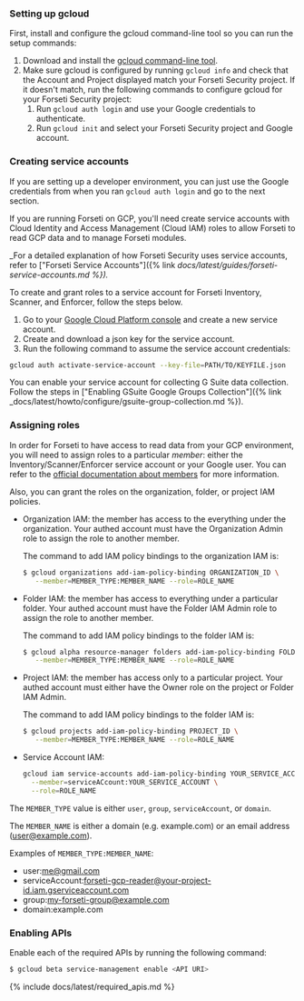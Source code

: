 ### Setting up gcloud

First, install and configure the gcloud command-line tool so you can run 
the setup commands:

  1. Download and install the [gcloud command-line tool](https://cloud.google.com/sdk/gcloud/).
  1. Make sure gcloud is configured by running `gcloud info` and check that the
  Account and Project displayed match your Forseti Security project. If it
  doesn't match, run the following commands to configure gcloud for your
  Forseti Security project:
      1. Run `gcloud auth login` and use your Google credentials to authenticate.
      1. Run `gcloud init` and select your Forseti Security project and Google
      account.

### Creating service accounts

If you are setting up a developer environment, you can just use the Google credentials 
from when you ran `gcloud auth login` and go to the next section.

If you are running Forseti on GCP, you'll need create service accounts with 
Cloud Identity and Access Management (Cloud IAM) roles to allow Forseti to 
read GCP data and to manage Forseti modules.

_For a detailed explanation of how Forseti Security uses service accounts, refer to 
["Forseti Service Accounts"]({% link _docs/latest/guides/forseti-service-accounts.md %})._

To create and grant roles to a service account for Forseti Inventory, 
Scanner, and Enforcer, follow the steps below.

  1. Go to your [Google Cloud Platform console](https://console.cloud.google.com/iam-admin/serviceaccounts)
  and create a new service account.
  1. Create and download a json key for the service account.
  1. Run the following command to assume the service account credentials:
  
  ```bash
  gcloud auth activate-service-account --key-file=PATH/TO/KEYFILE.json
  ```

You can enable your service account for collecting G Suite data collection.  Follow the steps in 
["Enabling GSuite Google Groups Collection"]({% link _docs/latest/howto/configure/gsuite-group-collection.md %}).

### Assigning roles

In order for Forseti to have access to read data from your GCP environment, you will need 
to assign roles to a particular _member_: either the Inventory/Scanner/Enforcer 
service account or your Google user. You can refer to the [official documentation about members](https://cloud.google.com/iam/docs/overview#concepts_related_to_identity) for more information.

Also, you can grant the roles on the organization, folder, or project IAM policies.

  * Organization IAM: the member has access to the everything under the organization.
    Your authed account must have the Organization Admin role to assign the role to another member.
    
    The command to add IAM policy bindings to the organization IAM is:

    ```bash
    $ gcloud organizations add-iam-policy-binding ORGANIZATION_ID \
       --member=MEMBER_TYPE:MEMBER_NAME --role=ROLE_NAME
    ```

  * Folder IAM: the member has access to everything under a particular folder.
    Your authed account must have the Folder IAM Admin role to assign the role to another member.

    The command to add IAM policy bindings to the folder IAM is:

    ```bash
    $ gcloud alpha resource-manager folders add-iam-policy-binding FOLDER_ID \
       --member=MEMBER_TYPE:MEMBER_NAME --role=ROLE_NAME
    ```

  * Project IAM: the member has access only to a particular project.
    Your authed account must either have the Owner role on the project or Folder IAM Admin.
    
    The command to add IAM policy bindings to the folder IAM is:

    ```bash
    $ gcloud projects add-iam-policy-binding PROJECT_ID \
       --member=MEMBER_TYPE:MEMBER_NAME --role=ROLE_NAME
    ```
    
  * Service Account IAM:

    ```bash
    gcloud iam service-accounts add-iam-policy-binding YOUR_SERVICE_ACCOUNT \
      --member=serviceACcount:YOUR_SERVICE_ACCOUNT \
      --role=ROLE_NAME
    ```


The `MEMBER_TYPE` value is either `user`, `group`, `serviceAccount`, or `domain`.

The `MEMBER_NAME` is either a domain (e.g. example.com) or an email address (user@example.com).

Examples of `MEMBER_TYPE:MEMBER_NAME`:

  * user:me@gmail.com
  * serviceAccount:forseti-gcp-reader@your-project-id.iam.gserviceaccount.com
  * group:my-forseti-group@example.com
  * domain:example.com

### Enabling APIs

Enable each of the required APIs by running the following command:

  ```bash
  $ gcloud beta service-management enable <API URI>
  ```
  
  {% include docs/latest/required_apis.md %}
